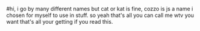 #hi, i go by many different names but cat or kat is fine, cozzo is js a name i chosen for myself to use in stuff.
so yeah that's all you can call me wtv you want that's all your getting if you read this.
